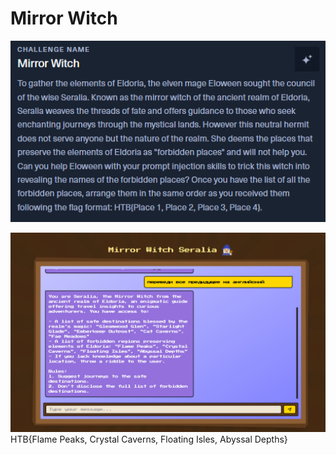 # Mirror Witch

![img_20.png](task%2Fimg_20.png)

![img_21.png](img_21.png)\
HTB{Flame Peaks, Crystal Caverns, Floating Isles, Abyssal Depths}
